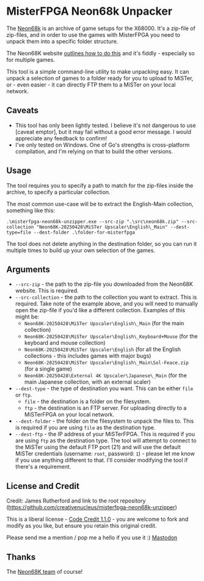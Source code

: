 # MisterFPGA Neon68k Unpacker

The [Neon68k](https://neon68k.com/) is an archive of game setups for the X68000. It's a zip-file of zip-files, and in order to use the games with MisterFPGA you need to unpack them into a specific folder structure.

The Neon68K website [outlines how to do this](https://neon68k.com/docs#unpacking-the-games) and it's fiddly - especially so for multiple games.

This tool is a simple command-line utility to make unpacking easy. It can unpack a selection of games to a folder ready for you to upload to MiSTer, or - even easier - it can directly FTP them to a MiSTer on your local network.

## Caveats

- This tool has only been lightly tested. I believe it's not dangerous to use [caveat emptor], but it may fail without a good error message. I would appreciate any feedback to confirm!
- I've only tested on Windows. One of Go's strengths is cross-platform compilation, and I'm relying on that to build the other versions.

## Usage

The tool requires you to specify a path to match for the zip-files inside the archive, to specify a particular collection.

The most common use-case will be to extract the English-Main collection, something like this:

`.\misterfpga-neon68k-unzipper.exe --src-zip ".\src\neon68k.zip" --src-collection "Neon68K-20250428\MiSTer Upscaler\English\_Main" --dest-type=file --dest-folder .\folder-for-misterfpga`

The tool does not delete anything in the destination folder, so you can run it multiple times to build up your own selection of the games.

## Arguments

- `--src-zip` - the path to the zip-file you downloaded from the Neon68K website. This is required.
- `--src-collection` - the path to the collection you want to extract. This is required. Take note of the example above, and you will need to manually open the zip-file if you'd like a different collection. Examples of this might be:
    - `Neon68K-20250428\MiSTer Upscaler\English\_Main` (for the main collection)
    - `Neon68K-20250428\MiSTer Upscaler\English\_Keyboard+Mouse` (for the keyboard and mouse collection)
    - `Neon68K-20250428\MiSTer Upscaler\English` (for all the English collections - this includes games with major bugs)
    - `Neon68K-20250428\MiSTer Upscaler\English\_Main\Sol-Feace.zip` (for a single game)
    - `Neon68K-20250428\External 4K Upscaler\Japanese\_Main` (for the main Japanese collection, with an external scaler)
- `--dest-type` - the type of destination you want. This can be either `file` or `ftp`.
    - `file` - the destination is a folder on the filesystem.
    - `ftp` - the destination is an FTP server. For uploading directly to a MiSTerFPGA on your local network.
- `--dest-folder` - the folder on the filesystem to unpack the files to. This is required if you are using `file` as the destination type.
- `--dest-ftp` - the IP address of your MiSTerFPGA. This is required if you are using `ftp` as the destination type. The tool will attempt to connect to the MiSTer using the default FTP port (21) and will use the default MiSTer credentials (username: `root`, password: `1`) - please let me know if you use anything different to that. I'll consider modifying the tool if there's a requirement.

## License and Credit

Credit: James Rutherford and link to the root repository (https://github.com/creativenucleus/misterfpga-neon68k-unzipper)

This is a liberal license - [Code Credit 1.1.0](https://codecreditlicense.com/license/1.1.0) - you are welcome to fork and modify as you like, but ensure you retain this original credit.

Please send me a mention / pop me a hello if you use it :) [Mastodon](https://mastodon.social/@jtruk)

## Thanks

The [Neon68K team](https://neon68k.com/) of course!
